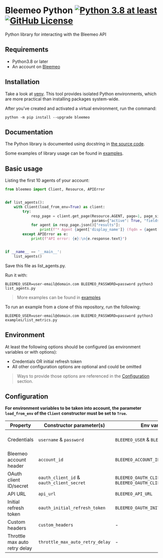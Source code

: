 # Bleemeo Python [![Python 3.8 at least](https://img.shields.io/badge/python-%3E%3D3.8-blue.svg?style=flat&logo=python&logoColor=white)](https://www.python.org/downloads/release/python-380/) [![GitHub License](https://img.shields.io/github/license/bleemeo/bleemeo-python)](https://github.com/bleemeo/bleemeo-python/blob/main/LICENSE)

Python library for interacting with the Bleemeo API

## Requirements

- Python3.8 or later
- An account on [Bleemeo](https://bleemeo.com/)

## Installation

Take a look at [venv](https://docs.python.org/3/tutorial/venv.html).
This tool provides isolated Python environments, which are more practical than installing packages system-wide.

After you’ve created and activated a virtual environment, run the command:

```shell
python -m pip install --upgrade bleemeo
```

## Documentation

The Python library is documented using docstring
in [the source code](https://github.com/bleemeo/bleemeo-python/bleemeo).

Some examples of library usage can be found in [examples](./examples).

## Basic usage

Listing the first 10 agents of your account:

```python
from bleemeo import Client, Resource, APIError


def list_agents():
    with Client(load_from_env=True) as client:
        try:
            resp_page = client.get_page(Resource.AGENT, page=1, page_size=10,
                                        params={"active": True, "fields": "id,fqdn,display_name"})
            for agent in resp_page.json()["results"]:
                print(f"* Agent {agent['display_name']} (fqdn = {agent['fqdn']}, id = {agent['id']})")
        except APIError as e:
            print(f"API error: {e}:\n{e.response.text}")


if __name__ == '__main__':
    list_agents()
```

Save this file as list_agents.py.

Run it with:

```shell
BLEEMEO_USER=user-email@domain.com BLEEMEO_PASSWORD=password python3 list_agents.py
```

> More examples can be found in [examples](./examples)

To run an example from a clone of this repository, run the following:

```shell
BLEEMEO_USER=user-email@domain.com BLEEMEO_PASSWORD=password python3 examples/list_metrics.py
```

## Environment

At least the following options should be configured (as environment variables or with options):

- Credentials OR initial refresh token
- All other configuration options are optional and could be omitted

> Ways to provide those options are referenced in the [Configuration](#configuration) section.

## Configuration

**For environment variables to be taken into account, the parameter `load_from_env` of the `Client` constructor must be
set to `True`.**

| Property                      | Constructor parameter(s)                  | Env variable(s)                                           | Default values                                                       |
|-------------------------------|-------------------------------------------|-----------------------------------------------------------|----------------------------------------------------------------------|
| Credentials                   | `username` & `password`                   | `BLEEMEO_USER` & `BLEEMEO_PASSWORD`                       | None. This option is required (unless initial refresh token is used) |
| Bleemeo account header        | `account_id`                              | `BLEEMEO_ACCOUNT_ID`                                      | The first account associated with used credentials.                  |
| OAuth client ID/secret        | `oauth_client_id` & `oauth_client_secret` | `BLEEMEO_OAUTH_CLIENT_ID` & `BLEEMEO_OAUTH_CLIENT_SECRET` | The default SDK OAuth client ID                                      |
| API URL                       | `api_url`                                 | `BLEEMEO_API_URL`                                         | `https://api.bleemeo.com`                                            |
| Initial refresh token         | `oauth_initial_refresh_token`             | `BLEEMEO_OAUTH_INITIAL_REFRESH_TOKEN`                     | None. This is an alternative to username & password credentials.     |
| Custom headers                | `custom_headers`                          | -                                                         | `{"User-Agent": "Bleemeo Python Client"}`                            |
| Throttle max auto retry delay | `throttle_max_auto_retry_delay`           | -                                                         | 1 minute.                                                            |
